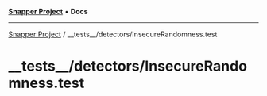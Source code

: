 [**Snapper Project**](../../../README.md) • **Docs**

***

[Snapper Project](../../../README.md) / \_\_tests\_\_/detectors/InsecureRandomness.test

# \_\_tests\_\_/detectors/InsecureRandomness.test
